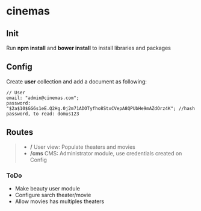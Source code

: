 # cinemas

Init
-------------
Run **npm install** and **bower install** to install libraries and packages

Config
-------------
Create **user** collection and add a document as following:
```
// User
email: "admin@cinemas.com";
password: "$2a$10$GG6s1eE.Q2Hg.0j2m71ADOTyfho8StxCVepA8QPUbHe9mAZdOrz4K"; //hash password, to read: domus123
```


Routes
-------------
> - **/** User view: Populate theaters and movies
> - **/cms** CMS: Administrator module, use credentials created on Config

### ToDo
- Make beauty user module
- Configure sarch theater/movie
- Allow movies has multiples theaters
